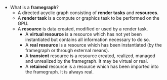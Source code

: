 - What is a **framegraph**?
  - A directed acyclic graph consisting of **render tasks** and **resources**.
  - A **render task** is a compute or graphics task to be performed on the GPU.
  - A **resource** is data created, modified or used by a render task.
    - A **virtual resource** is a resource which has not yet been instantiated but contains all information necessary to do so.
    - A **real resource** is a resource which has been instantiated (by the framegraph or through external means).
    - A **transient** resource is a resource created, realized, managed and unrealized by the framegraph. It may be virtual or real.
    - A **retained** resource is a resource which has been imported into the framegraph. It is always real.